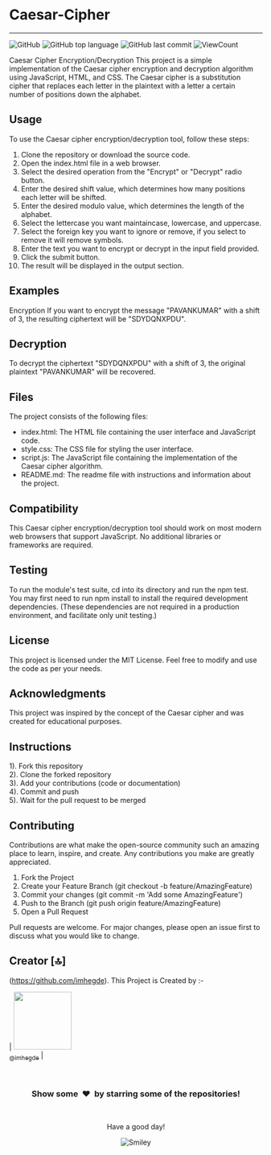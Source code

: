 # Caesar-Cipher
<hr>

![GitHub](https://img.shields.io/github/license/imhegde/Cipher-Encryption-Decryption?style=flat)
![GitHub top language](https://img.shields.io/github/languages/top/imhegde/Cipher-Encryption-Decryption?style=flat)
![GitHub last commit](https://img.shields.io/github/last-commit/imhegde/Cipher-Encryption-Decryption?style=flat)
![ViewCount](https://views.whatilearened.today/views/github/hegdepavankumar/Cipher-Encryption-Decryption.svg?cache=remove)


Caesar Cipher Encryption/Decryption
This project is a simple implementation of the Caesar cipher encryption and decryption algorithm using JavaScript, HTML, and CSS. The Caesar cipher is a substitution cipher that replaces each letter in the plaintext with a letter a certain number of positions down the alphabet.

## Usage ##
To use the Caesar cipher encryption/decryption tool, follow these steps:
1. Clone the repository or download the source code.
2. Open the index.html file in a web browser.
3. Select the desired operation from the "Encrypt" or "Decrypt" radio button.
5. Enter the desired shift value, which determines how many positions each letter will be shifted.
6. Enter the desired modulo value, which determines the length of the alphabet.
7. Select the lettercase you want maintaincase, lowercase, and uppercase.
8. Select the foreign key you want to ignore or remove, if you select to remove it will remove symbols.
9. Enter the text you want to encrypt or decrypt in the input field provided.
10. Click the submit button.
7. The result will be displayed in the output section.

## Examples ##
Encryption
If you want to encrypt the message "PAVANKUMAR" with a shift of 3, the resulting ciphertext will be "SDYDQNXPDU".


## Decryption ##
To decrypt the ciphertext "SDYDQNXPDU" with a shift of 3, the original plaintext "PAVANKUMAR" will be recovered.

## Files ##
The project consists of the following files:
* index.html: The HTML file containing the user interface and JavaScript code.
* style.css: The CSS file for styling the user interface.
* script.js: The JavaScript file containing the implementation of the Caesar cipher algorithm.
* README.md: The readme file with instructions and information about the project.

## Compatibility ##
This Caesar cipher encryption/decryption tool should work on most modern web browsers that support JavaScript. No additional libraries or frameworks are required.

## Testing ##
To run the module's test suite, cd into its directory and run the npm test. You may first need to run npm install to install the required development dependencies. (These dependencies are not required in a production environment, and facilitate only unit testing.)

## License ##
This project is licensed under the MIT License. Feel free to modify and use the code as per your needs.

## Acknowledgments ##
This project was inspired by the concept of the Caesar cipher and was created for educational purposes.

## Instructions
1). Fork this repository <br>
2). Clone the forked repository  <br>
3). Add your contributions (code or documentation)  <br>
4). Commit and push  <br>
5). Wait for the pull request to be merged  <br>

## Contributing
Contributions are what make the open-source community such an amazing place to learn, inspire, and create. Any contributions you make are greatly appreciated.

1. Fork the Project
2. Create your Feature Branch (git checkout -b feature/AmazingFeature)
3. Commit your changes (git commit -m 'Add some AmazingFeature')
4. Push to the Branch (git push origin feature/AmazingFeature)
5. Open a Pull Request

Pull requests are welcome. For major changes, please open an issue first to discuss what you would like to change.


## Creator [🔝]

(https://github.com/imhegde). This Project is Created by :-

| [<img src="https://github.com/imhegde.png?size=115" width="115"><br><sub>@imhegde</sub>](https://github.com/imhegde) |


<br>
<h3 align="center">Show some &nbsp;❤️&nbsp; by starring some of the repositories!</h3>
<br>


  <div align="center">
<p>Have a good day!</p>
<div>
<img src="https://github.com/fnky/fnky/raw/fnky/img/smile.gif" alt="Smiley" align="center">
</div>
</div>  

